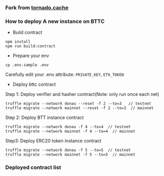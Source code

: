 ### Fork from [tornado.cache](https://github.com/tornadocash/tornado-core)

### How to deploy A new instance on BTTC

 * Build contract

```
npm install
npm run build:contract
```

 * Prepare your env 

```
cp .env.sample .env
```

Carefully edit your .env attribute: `PRIVATE_KEY`, `ETH_TOKEN`

 * Deploy bttc contract

Step 1: Deploy verifier and hasher contract(Note: only run once each net)

```
truffle migrate --network donau --reset -f 2 --to=3   // testnet
truffle migrate --network mainnet --reset -f 2 --to=3  // mainnet
```

Step 2: Deploy BTT instance contract

```
truffle migrate --network donau -f 4 --to=4  // testnet
truffle migrate --network mainnet -f 4 --to=4  // mainnet
```

Step3: Deploy ERC20 token instance contract

```
truffle migrate --network donau -f 5 --to=5  // testnet
truffle migrate --network mainnet -f 5 --to=5  // mainnet
```

### Deployed contract list





